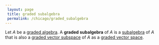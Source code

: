 ```yaml
---
 layout: page
 title: graded subalgebra
 permalink: /chicago/graded_subalgebra
---
```

Let $A$ be a [graded algebra](https://mathgloss.github.io/MathGloss/graded_algebra). A **graded subalgebra** of $A$ is a [subalgebra](https://mathgloss.github.io/MathGloss/subalgebra) of $A$ that is also a [graded vector subspace](https://mathgloss.github.io/MathGloss/graded_vector_subspace) of $A$ as a [graded vector space](https://mathgloss.github.io/MathGloss/graded_vector_space).